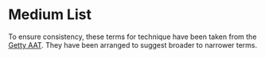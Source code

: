 # Medium List

To ensure consistency, these terms for technique have been taken from the [Getty AAT](https://www.getty.edu/research/tools/vocabularies/aat/). They have been arranged to suggest broader to narrower terms. 

